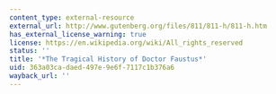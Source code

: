 ```yaml
---
content_type: external-resource
external_url: http://www.gutenberg.org/files/811/811-h/811-h.htm
has_external_license_warning: true
license: https://en.wikipedia.org/wiki/All_rights_reserved
status: ''
title: '*The Tragical History of Doctor Faustus*'
uid: 363a03ca-daed-497e-9e6f-7117c1b376a6
wayback_url: ''
---
```

